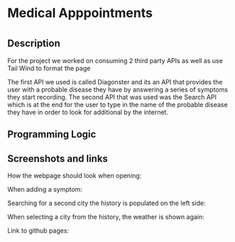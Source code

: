 <h1>Medical Apppointments<h1>

<h2><strong>Description</strong></h2>

<p>For the project we worked on consuming 2 third party APIs as well as use Tail Wind to format the page</p> 
  
<p>The first API we used is called Diagonster and its an API that provides the user with a probable disease they have by answering a series of symptoms they start recording. The second API that was used was the Search API which is at the end for the user to type in the name of the probable disease they have in order to look for additional by the internet. </p>
 
<h2><strong>Programming Logic</strong></h2>
<p></p>


<h2><strong>Screenshots and links</strong></h2>
<p>How the webpage should look when opening:</p>

<p>When adding a symptom:</p>

<p></p>
<p>Searching for a second city the history is populated on the left side:</p>

<p></p>
<p>When selecting a city from the history, the weather is shown again:</p>

<p></p>
<p>Link to github pages:</p>


